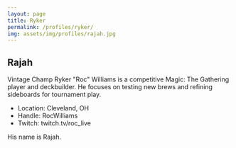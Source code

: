 ```yaml
---
layout: page
title: Ryker
permalink: /profiles/ryker/
img: assets/img/profiles/rajah.jpg
---
```


## Rajah

Vintage Champ Ryker "Roc" Williams is a competitive Magic: The Gathering player and deckbuilder. He focuses on testing new brews and refining sideboards for tournament play.

- Location: Cleveland, OH
- Handle: RocWilliams
- Twitch: twitch.tv/roc_live

His name is Rajah.
